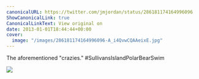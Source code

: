 ```yaml
---
canonicalURL: https://twitter.com/jmjordan/status/286181174164996096
ShowCanonicalLink: true
CanonicalLinkText: View original on
date: 2013-01-01T18:44:44+00:00
cover:
  image: "/images/286181174164996096-A_i4QvwCQAAeixE.jpg"
---
```

The aforementioned "crazies." #SullivansIslandPolarBearSwim 

![](/images/286181174164996096-A_i4QvwCQAAeixE.jpg)